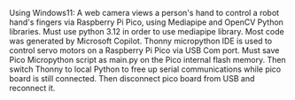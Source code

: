 Using Windows11: A web camera views a person's hand to control a robot hand's fingers via Raspberry Pi Pico, using Mediapipe and  OpenCV Python libraries. Must use python 3.12 in order to use mediapipe library. Most code was generated by Microsoft Copilot. Thonny micropython IDE is used to control servo motors on a Raspberry Pi Pico via USB Com port. Must save Pico Micropython script as main.py on the Pico internal flash memory. Then switch Thonny to local Python to free up serial communications while pico board is still connected. Then disconnect pico board from USB and reconnect it.
